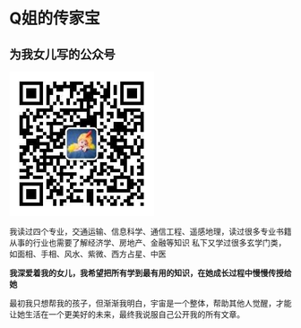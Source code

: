 # Q姐的传家宝

## 为我女儿写的公众号


![公众号二维码](https://github.com/dongwenting/qjiedechuanjiabao/blob/master/qjiedechuanjiabao.jpg)

我读过四个专业，交通运输、信息科学、通信工程、遥感地理，读过很多专业书籍  
从事的行业也需要了解经济学、房地产、金融等知识
私下又学过很多玄学门类，如面相、手相、风水、紫微、西方占星、中医  

**我深爱着我的女儿，我希望把所有学到最有用的知识，在她成长过程中慢慢传授给她**

最初我只想帮我的孩子，但渐渐我明白，宇宙是一个整体，帮助其他人觉醒，才能让她生活在一个更美好的未来，最终我说服自己公开我的所有文章。
